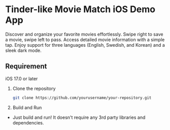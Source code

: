 # Tinder-like Movie Match iOS Demo App

Discover and organize your favorite movies effortlessly. Swipe right to save a movie, swipe left to pass. Access detailed movie information with a simple tap. Enjoy support for three languages (English, Swedish, and Korean) and a sleek dark mode.

## Requirement
iOS 17.0 or later

1. Clone the repository
   ```sh
   git clone https://github.com/yourusername/your-repository.git
   ```
2. Build and Run
- Just build and run! It doesn't require any 3rd party libraries and dependencies.
